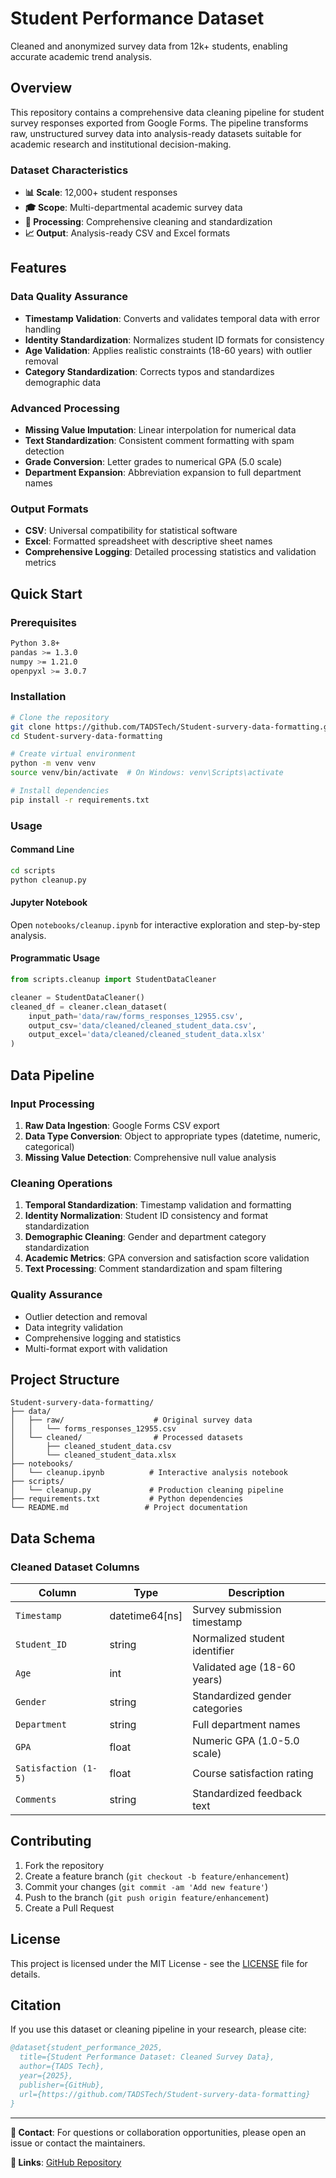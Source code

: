 # Student Performance Dataset

Cleaned and anonymized survey data from 12k+ students, enabling accurate academic trend analysis.

## Overview

This repository contains a comprehensive data cleaning pipeline for student survey responses exported from Google Forms. The pipeline transforms raw, unstructured survey data into analysis-ready datasets suitable for academic research and institutional decision-making.

### Dataset Characteristics
- **📊 Scale**: 12,000+ student responses
- **🎓 Scope**: Multi-departmental academic survey data
- **🔄 Processing**: Comprehensive cleaning and standardization
- **📈 Output**: Analysis-ready CSV and Excel formats

## Features

### Data Quality Assurance
- **Timestamp Validation**: Converts and validates temporal data with error handling
- **Identity Standardization**: Normalizes student ID formats for consistency
- **Age Validation**: Applies realistic constraints (18-60 years) with outlier removal
- **Category Standardization**: Corrects typos and standardizes demographic data

### Advanced Processing
- **Missing Value Imputation**: Linear interpolation for numerical data
- **Text Standardization**: Consistent comment formatting with spam detection
- **Grade Conversion**: Letter grades to numerical GPA (5.0 scale)
- **Department Expansion**: Abbreviation expansion to full department names

### Output Formats
- **CSV**: Universal compatibility for statistical software
- **Excel**: Formatted spreadsheet with descriptive sheet names
- **Comprehensive Logging**: Detailed processing statistics and validation metrics

## Quick Start

### Prerequisites
```bash
Python 3.8+
pandas >= 1.3.0
numpy >= 1.21.0
openpyxl >= 3.0.7
```

### Installation
```bash
# Clone the repository
git clone https://github.com/TADSTech/Student-survery-data-formatting.git
cd Student-survery-data-formatting

# Create virtual environment
python -m venv venv
source venv/bin/activate  # On Windows: venv\Scripts\activate

# Install dependencies
pip install -r requirements.txt
```

### Usage

#### Command Line
```bash
cd scripts
python cleanup.py
```

#### Jupyter Notebook
Open `notebooks/cleanup.ipynb` for interactive exploration and step-by-step analysis.

#### Programmatic Usage
```python
from scripts.cleanup import StudentDataCleaner

cleaner = StudentDataCleaner()
cleaned_df = cleaner.clean_dataset(
    input_path='data/raw/forms_responses_12955.csv',
    output_csv='data/cleaned/cleaned_student_data.csv',
    output_excel='data/cleaned/cleaned_student_data.xlsx'
)
```

## Data Pipeline

### Input Processing
1. **Raw Data Ingestion**: Google Forms CSV export
2. **Data Type Conversion**: Object to appropriate types (datetime, numeric, categorical)
3. **Missing Value Detection**: Comprehensive null value analysis

### Cleaning Operations
1. **Temporal Standardization**: Timestamp validation and formatting
2. **Identity Normalization**: Student ID consistency and format standardization
3. **Demographic Cleaning**: Gender and department category standardization
4. **Academic Metrics**: GPA conversion and satisfaction score validation
5. **Text Processing**: Comment standardization and spam filtering

### Quality Assurance
- Outlier detection and removal
- Data integrity validation
- Comprehensive logging and statistics
- Multi-format export with validation

## Project Structure

```
Student-survery-data-formatting/
├── data/
│   ├── raw/                    # Original survey data
│   │   └── forms_responses_12955.csv
│   └── cleaned/                # Processed datasets
│       ├── cleaned_student_data.csv
│       └── cleaned_student_data.xlsx
├── notebooks/
│   └── cleanup.ipynb          # Interactive analysis notebook
├── scripts/
│   └── cleanup.py             # Production cleaning pipeline
├── requirements.txt           # Python dependencies
└── README.md                 # Project documentation
```

## Data Schema

### Cleaned Dataset Columns
| Column | Type | Description |
|--------|------|-------------|
| `Timestamp` | datetime64[ns] | Survey submission timestamp |
| `Student_ID` | string | Normalized student identifier |
| `Age` | int | Validated age (18-60 years) |
| `Gender` | string | Standardized gender categories |
| `Department` | string | Full department names |
| `GPA` | float | Numeric GPA (1.0-5.0 scale) |
| `Satisfaction (1-5)` | float | Course satisfaction rating |
| `Comments` | string | Standardized feedback text |

## Contributing

1. Fork the repository
2. Create a feature branch (`git checkout -b feature/enhancement`)
3. Commit your changes (`git commit -am 'Add new feature'`)
4. Push to the branch (`git push origin feature/enhancement`)
5. Create a Pull Request

## License

This project is licensed under the MIT License - see the [LICENSE](LICENSE) file for details.

## Citation

If you use this dataset or cleaning pipeline in your research, please cite:

```bibtex
@dataset{student_performance_2025,
  title={Student Performance Dataset: Cleaned Survey Data},
  author={TADS Tech},
  year={2025},
  publisher={GitHub},
  url={https://github.com/TADSTech/Student-survery-data-formatting}
}
```

---

**📧 Contact**: For questions or collaboration opportunities, please open an issue or contact the maintainers.

**🔗 Links**: [GitHub Repository](https://github.com/TADSTech/Student-survery-data-formatting)